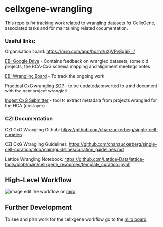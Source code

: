 # cellxgene-wrangling
This repo is for tracking work related to wrangling datasets for CellxGene, associated tasks and for maintaining related documentation.

### Useful links: 

Organisation board: https://miro.com/app/board/uXjVPy8g6iE=/

[EBI Google Drive](https://drive.google.com/drive/folders/1OLb9AIDLcb0r2MgE67rSVFxAdLyCOW8h) - Contains feedback on wrangled datasets, some old projects, the HCA-CxG schema mapping and alignment meetings notes

[EBI Wrangling Board]( https://app.zenhub.com/workspaces/cellxgene-wrangling-6321ea03d6cdf2059623c132/board) - To track the ongoing work

Practical CxG wrangling [SOP](https://docs.google.com/document/d/1UVGIllybmEI46x22NSDpMNRywT3c8hcGrcw6opiHdbg/edit#heading=h.eykizmfvo5ve) - to be updated/converted to a md document with the next project wrangled

[Ingest CxG Submitter](https://github.com/ebi-ait/ingest-cellxgene-submitter) - tool to extract metadata from projects wrangled for the HCA (obs layer)


### CZI Documentation
CZI CxG Wrangling Github: https://github.com/chanzuckerberg/single-cell-curation

CZI CxG Wrangling Guidelines: https://github.com/chanzuckerberg/single-cell-curation/blob/main/guidelines/curation_guidelines.md

Lattice Wrangling Notebook: https://github.com/Lattice-Data/lattice-tools/blob/main/cellxgene_resources/template_curation.ipynb


## High-Level Workflow
![image](https://github.com/ebi-ait/cellxgene-wrangling/images)
edit the workflow on [miro](https://miro.com/app/live-embed/uXjVPyD_8Yc=/?moveToViewport=-5512,-3242,5081,2945&embedId=202864987648)

## Further Development
To see and plan work for the cellxgene workflow go to the [miro board](https://miro.com/app/live-embed/uXjVOC-pGNM=/?moveToViewport=-1311,-598,5074,2941&embedId=367313733037)
